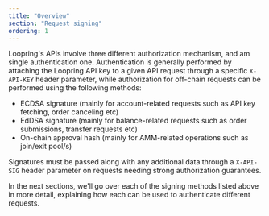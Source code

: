 ```yaml
---
title: "Overview"
section: "Request signing"
ordering: 1
---
```


Loopring's APIs involve three different authorization mechanism, and am single authentication one.
Authentication is generally performed by attaching the Loopring API key to a given API request through a specific `X-API-KEY` header parameter, while authorization for off-chain requests can be performed using the following methods:

-   ECDSA signature (mainly for account-related requests such as API key fetching, order canceling etc)
-   EdDSA signature (mainly for balance-related requests such as order submissions, transfer requests etc)
-   On-chain approval hash (mainly for AMM-related operations such as join/exit pool/s)

Signatures must be passed along with any additional data through a `X-API-SIG` header parameter on requests needing strong authorization guarantees.

In the next sections, we'll go over each of the signing methods listed above in more detail, explaining how each can be used to authenticate different requests.
